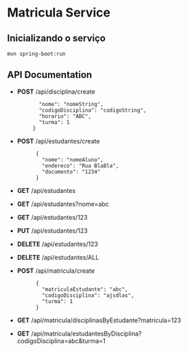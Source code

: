 # Matricula Service

## Inicializando o serviço
 `mvn spring-boot:run`

## API Documentation
- **POST** /api/disciplina/create
   ```` {
          "nome": "nomeString",
          "codigoDisciplina": "codigoString",
          "horario": "ABC",
          "turma": 1
        } 
- **POST** /api/estudantes/create 
  ````
        {
          "nome": "nomeAluno",
          "endereco": "Rua BlaBla",
          "documento": "1234"
        }
- **GET** /api/estudantes 
- **GET** /api/estudantes?nome=abc 
- **GET** /api/estudantes/123 
- **PUT** /api/estudantes/123 
- **DELETE** /api/estudantes/123 
- **DELETE** /api/estudantes/ALL 

- **POST** /api/matricula/create 
  ````
        {
          "matriculaEstudante": "abc",
          "codigoDisciplina": "ajsdlas",
          "turma": 1
        }
- **GET** /api/matricula/disciplinasByEstudante?matricula=123 
- **GET** /api/matricula/estudantesByDisciplina?codigoDisciplina=abc&turma=1 
